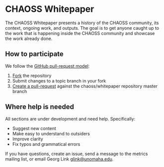 # CHAOSS Whitepaper

The CHAOSS Whitepaper presents a history of the CHAOSS community, its context,
ongoing work, and outputs. The goal is to get anyone caught up to the work
that is happening inside the CHAOSS community and showcase the work already
done.

## How to participate

We follow the [GitHub pull-request model][about-pr]:
1. [Fork][about-forks] the repository
2. Submit changes to a topic branch in your fork
3. [Create a pull-request][create-pr] against the chaoss/whitepaper repository master branch

[about-pr]: https://help.github.com/articles/about-pull-requests/
[about-forks]: https://help.github.com/articles/about-forks/
[create-pr]: https://help.github.com/articles/creating-a-pull-request-from-a-fork/

## Where help is needed

All sections are under development and need help. Specifically:

- Suggest new content
- Make easy to understand to outsiders
- Improve clarity
- Fix typos and grammatical errors


If you have questions,
create an issue,
send a message to the metrics mailing list,
or email Georg Link <glink@unomaha.edu>.
